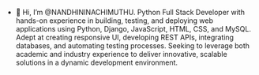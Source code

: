 - 👋 Hi, I’m @NANDHININACHIMUTHU.
Python Full Stack Developer with hands-on experience in building, testing, and deploying web applications using Python, Django, JavaScript, HTML, CSS, and MySQL.
Adept at creating responsive UI, developing REST APIs, integrating databases, and automating testing processes.
Seeking to leverage both academic and industry experience to deliver innovative, scalable solutions in a dynamic development environment.


<!---
NANDHININACHIMUTHU/NANDHININACHIMUTHU is a ✨ special ✨ repository because its `README.md` (this file) appears on your GitHub profile.
You can click the Preview link to take a look at your changes.
--->
